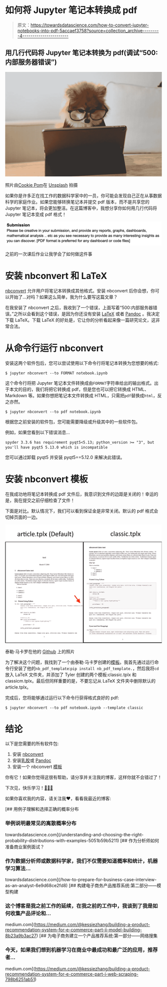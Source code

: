 # 如何将 Jupyter 笔记本转换成 pdf

> 原文：<https://towardsdatascience.com/how-to-convert-jupyter-notebooks-into-pdf-5accaef3758?source=collection_archive---------4----------------------->

## 用几行代码将 Jupyter 笔记本转换为 pdf(调试“500:内部服务器错误”)

![](img/d93ff7ae718d6b347b4fac51f87dfc0f.png)

照片由[Cookie Pom](https://unsplash.com/@cookiethepom?utm_source=unsplash&utm_medium=referral&utm_content=creditCopyText)在 [Unsplash](https://unsplash.com/s/photos/laptop?utm_source=unsplash&utm_medium=referral&utm_content=creditCopyText) 拍摄

如果你是许多正在找工作的数据科学家中的一员，你可能会发现自己正在从事数据科学的家庭作业。如果您能够转换笔记本并提交 pdf 版本，而不是共享您的 Jupyter 笔记本，将会更加整洁。在这篇博客中，我想分享你如何用几行代码将 Jupyter 笔记本变成 pdf 格式！

![](img/93460321d5e90f5e82630f6f110e0944.png)

之前的一次课后作业让我学会了如何做这件事

# 安装 nbconvert 和 LaTeX

[nbconvert](https://nbconvert.readthedocs.io/en/latest/) 允许用户将笔记本转换成其他格式。安装 nbconvert 后你会想，你可以开始了…对吗？如果这么简单，我为什么要写这篇文章？

在我安装了 nbconvert 之后，我收到了一个错误，上面写着“500:内部服务器错误。”之所以会看到这个错误，是因为你还没有安装 [LaTeX](https://www.latex-project.org/) 或者 [Pandoc](https://pandoc.org/) 。我决定下载 LaTeX。下载 LaTeX 的好处是，它让你的分析看起来像一篇研究论文，这非常合法。

# 从命令行运行 nbconvert

安装这两个软件包后，您可以尝试使用以下命令行将笔记本转换为您想要的格式:

```
$ jupyter nbconvert --to FORMAT notebook.ipynb
```

这个命令行将把 Jupyter 笔记本文件转换成由`FORMAT`字符串给出的输出格式。出于本文的目的，我们将把它转换成 pdf，但是您也可以把它转换成 HTML、Markdown 等。如果你想把笔记本文件转换成 HTML，只需把`pdf`替换成`html`，反之亦然。

```
$ jupyter nbconvert --to pdf notebook.ipynb
```

根据您之前安装的软件包，您可能需要降级或升级其中的一些软件包。

例如，如果您看到以下错误消息…

```
spyder 3.3.6 has requirement pyqt5<5.13; python_version >= "3", but you'll have pyqt5 5.13.0 which is incompatible
```

您可以通过卸载 pyqt5 并安装 pyqt5==5.12.0 来解决此错误。

# 安装 nbconvert 模板

在我成功地将笔记本转换成 pdf 文件后，我意识到文件的边距是关闭的！幸运的是，我在提交之前仔细检查了文件！

下面是对比。默认情况下，我们可以看到保证金是非常关闭。默认的 pdf 格式会切掉页面的一边。

![](img/f6ad7ccc5813a508561bf5100202cdf3.png)

泰勒·马卡罗在他的 [Github](https://github.com/t-makaro/nbconvert) 上的照片

为了解决这个问题，我找到了一个由泰勒·马卡罗创建的[模板](https://github.com/t-makaro/nb_pdf_template)。我首先通过运行命令行安装了他的`nb_pdf_template`:`pip install nb_pdf_template.`，然后我将`cd`放入 LaTeX 文件夹，并添加了 Tyler 创建的两个模板:classic.tplx 和 classicm.tplx。最后但同样重要的是，不要忘记从 LaTeX 文件夹中删除默认的 article.tplx。

完成后，您将能够通过运行以下命令行获得格式良好的 pdf:

```
$ jupyter nbconvert --to pdf notebook.ipynb --template classic
```

# 结论

以下是您需要的所有软件包:

1.  安装 [nbconvert](https://nbconvert.readthedocs.io/en/latest/)
2.  安装[乳胶](https://www.latex-project.org/)或 [Pandoc](https://pandoc.org/)
3.  安装一个 nbconvert [模板](https://github.com/t-makaro/nb_pdf_template)

你有它！如果你觉得这很有帮助，请分享并关注我的博客，这样你就不会错过了！

下次见，快乐学习！[👩🏻‍💻](https://emojipedia.org/woman-technologist-light-skin-tone/)

如果你喜欢我的内容，请关注我❤️，看看我最近的博客:

[](/understanding-and-choosing-the-right-probability-distributions-with-examples-5051b59b5211) [## 用例子理解和选择正确的概率分布

### 举例说明最常见的离散概率分布

towardsdatascience.com](/understanding-and-choosing-the-right-probability-distributions-with-examples-5051b59b5211) [](/how-to-prepare-for-business-case-interview-as-an-analyst-6e9d68ce2fd8) [## 作为分析师如何准备商业案例面试？

### 作为数据分析师或数据科学家，我们不仅需要知道概率和统计，机器学习算法…

towardsdatascience.com](/how-to-prepare-for-business-case-interview-as-an-analyst-6e9d68ce2fd8) [](https://medium.com/@kessiezhang/building-a-product-recommendation-system-for-e-commerce-part-ii-model-building-8b23a9b3ac27) [## 构建电子商务产品推荐系统:第二部分——模型构建

### 这个博客是我之前工作的延续，在我之前的工作中，我谈到了我是如何收集产品评论和…

medium.com](https://medium.com/@kessiezhang/building-a-product-recommendation-system-for-e-commerce-part-ii-model-building-8b23a9b3ac27) [](https://medium.com/@kessiezhang/building-a-product-recommendation-system-for-e-commerce-part-i-web-scraping-798b6251ab51) [## 为电子商务建立一个产品推荐系统:第一部分——网络搜集

### 今天，如果我们想到机器学习在商业中最成功和最广泛的应用，推荐者…

medium.com](https://medium.com/@kessiezhang/building-a-product-recommendation-system-for-e-commerce-part-i-web-scraping-798b6251ab51)
